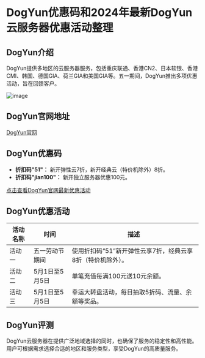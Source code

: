 # DogYun优惠码和2024年最新DogYun云服务器优惠活动整理

## DogYun介绍
DogYun提供多地区的云服务器服务，包括重庆联通、香港CN2、日本软银、香港CMI、韩国、德国GIA、荷兰GIA和美国GIA等。五一期间，DogYun推出多项优惠活动，旨在回馈客户。

![image](https://github.com/molidagexalt/DogYun/assets/169418657/ed15f221-5135-4b0a-8c97-7d57f834f9c5)

## DogYun官网地址
[DogYun官网](https://www.dogyun.com/?ref=vipgo)

## DogYun优惠码
- **折扣码"51"：** 新开弹性云7折，新开经典云（特价机除外）8折。
- **折扣码"jian100"：** 新开独立服务器优惠100元。

[点击查看DogYun官网最新优惠活动](https://www.dogyun.com/?ref=vipgo)

## DogYun优惠活动
| 活动名称   | 时间                | 描述                                     |
| ---------- | ------------------- | ---------------------------------------- |
| 活动一     | 五一劳动节期间     | 使用折扣码“51”新开弹性云享7折，经典云享8折（特价机除外）。|
| 活动二     | 5月1日至5月5日     | 单笔充值每满100元送10元余额。             |
| 活动三     | 5月1日至5月5日     | 幸运大转盘活动，每日抽取5折码、流量、余额等奖品。|

## DogYun评测
DogYun云服务器在提供广泛地域选择的同时，也确保了服务的稳定性和高性能。用户可根据需求选择合适的地区和服务类型，享受DogYun的高质量服务。


